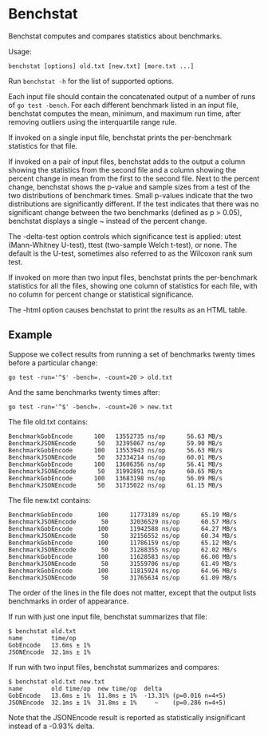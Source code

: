 # Benchstat

Benchstat computes and compares statistics about benchmarks.

Usage:

    benchstat [options] old.txt [new.txt] [more.txt ...]

Run `benchstat -h` for the list of supported options.

Each input file should contain the concatenated output of a number of runs
of `go test -bench`. For each different benchmark listed in an input file,
benchstat computes the mean, minimum, and maximum run time, after removing
outliers using the interquartile range rule.

If invoked on a single input file, benchstat prints the per-benchmark
statistics for that file.

If invoked on a pair of input files, benchstat adds to the output a column
showing the statistics from the second file and a column showing the percent
change in mean from the first to the second file. Next to the percent
change, benchstat shows the p-value and sample sizes from a test of the two
distributions of benchmark times. Small p-values indicate that the two
distributions are significantly different. If the test indicates that there
was no significant change between the two benchmarks (defined as p > 0.05),
benchstat displays a single ~ instead of the percent change.

The -delta-test option controls which significance test is applied: utest
(Mann-Whitney U-test), ttest (two-sample Welch t-test), or none. The default
is the U-test, sometimes also referred to as the Wilcoxon rank sum test.

If invoked on more than two input files, benchstat prints the per-benchmark
statistics for all the files, showing one column of statistics for each
file, with no column for percent change or statistical significance.

The -html option causes benchstat to print the results as an HTML table.

## Example

Suppose we collect results from running a set of benchmarks twenty times
before a particular change:

    go test -run='^$' -bench=. -count=20 > old.txt

And the same benchmarks twenty times after:

    go test -run='^$' -bench=. -count=20 > new.txt

The file old.txt contains:

    BenchmarkGobEncode   	100	  13552735 ns/op	  56.63 MB/s
    BenchmarkJSONEncode  	 50	  32395067 ns/op	  59.90 MB/s
    BenchmarkGobEncode   	100	  13553943 ns/op	  56.63 MB/s
    BenchmarkJSONEncode  	 50	  32334214 ns/op	  60.01 MB/s
    BenchmarkGobEncode   	100	  13606356 ns/op	  56.41 MB/s
    BenchmarkJSONEncode  	 50	  31992891 ns/op	  60.65 MB/s
    BenchmarkGobEncode   	100	  13683198 ns/op	  56.09 MB/s
    BenchmarkJSONEncode  	 50	  31735022 ns/op	  61.15 MB/s

The file new.txt contains:

    BenchmarkGobEncode   	 100	  11773189 ns/op	  65.19 MB/s
    BenchmarkJSONEncode  	  50	  32036529 ns/op	  60.57 MB/s
    BenchmarkGobEncode   	 100	  11942588 ns/op	  64.27 MB/s
    BenchmarkJSONEncode  	  50	  32156552 ns/op	  60.34 MB/s
    BenchmarkGobEncode   	 100	  11786159 ns/op	  65.12 MB/s
    BenchmarkJSONEncode  	  50	  31288355 ns/op	  62.02 MB/s
    BenchmarkGobEncode   	 100	  11628583 ns/op	  66.00 MB/s
    BenchmarkJSONEncode  	  50	  31559706 ns/op	  61.49 MB/s
    BenchmarkGobEncode   	 100	  11815924 ns/op	  64.96 MB/s
    BenchmarkJSONEncode  	  50	  31765634 ns/op	  61.09 MB/s

The order of the lines in the file does not matter, except that the output
lists benchmarks in order of appearance.

If run with just one input file, benchstat summarizes that file:

    $ benchstat old.txt
    name        time/op
    GobEncode   13.6ms ± 1%
    JSONEncode  32.1ms ± 1%

If run with two input files, benchstat summarizes and compares:

    $ benchstat old.txt new.txt
    name        old time/op  new time/op  delta
    GobEncode   13.6ms ± 1%  11.8ms ± 1%  -13.31% (p=0.016 n=4+5)
    JSONEncode  32.1ms ± 1%  31.8ms ± 1%     ~    (p=0.286 n=4+5)

Note that the JSONEncode result is reported as statistically insignificant
instead of a -0.93% delta.
